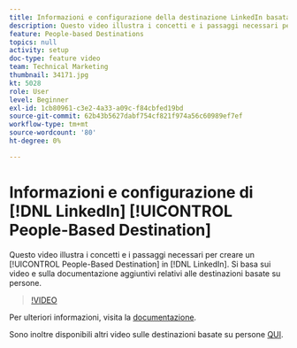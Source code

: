 ```yaml
---
title: Informazioni e configurazione della destinazione LinkedIn basata sulle persone
description: Questo video illustra i concetti e i passaggi necessari per creare una destinazione LinkedIn basata sulle persone. Si basa sui video e sulla documentazione aggiuntivi relativi alle destinazioni basate su persone.
feature: People-based Destinations
topics: null
activity: setup
doc-type: feature video
team: Technical Marketing
thumbnail: 34171.jpg
kt: 5028
role: User
level: Beginner
exl-id: 1cb80961-c3e2-4a33-a09c-f84cbfed19bd
source-git-commit: 62b43b5627dabf754cf821f974a56c60989ef7ef
workflow-type: tm+mt
source-wordcount: '80'
ht-degree: 0%

---
```


# Informazioni e configurazione di [!DNL LinkedIn] [!UICONTROL People-Based Destination]

Questo video illustra i concetti e i passaggi necessari per creare un [!UICONTROL People-Based Destination] in [!DNL LinkedIn]. Si basa sui video e sulla documentazione aggiuntivi relativi alle destinazioni basate su persone.

>[!VIDEO](https://video.tv.adobe.com/v/34171/?quality=12)

Per ulteriori informazioni, visita la [documentazione](https://experienceleague.adobe.com/docs/audience-manager/user-guide/features/destinations/people-based/people-based-destinations-overview.html).

Sono inoltre disponibili altri video sulle destinazioni basate su persone [QUI](https://adobe.ly/aamlearnpbd).

